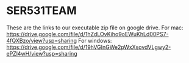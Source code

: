 # SER531TEAM

These are the links to our executable zip file on google drive.
For mac: https://drive.google.com/file/d/1hZdLOvKiho9oEWuKhLd00PS7-4fQXBzo/view?usp=sharing
For windows: https://drive.google.com/file/d/19hVGInGWe2pWxXsovdVLgwy2-ePZl4wH/view?usp=sharing
